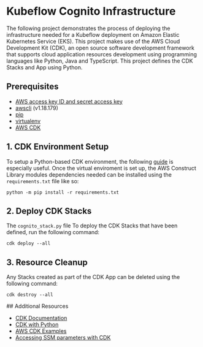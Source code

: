 # Kubeflow Cognito Infrastructure
The following project demonstrates the process of deploying the infrastructure needed for a Kubeflow deployment on Amazon Elastic Kubernetes Service (EKS). This project makes use of the AWS Cloud Development Kit (CDK), an open source software development framework that supports cloud application resources development using programming languages like Python, Java and TypeScript. This project defines the CDK Stacks and App using Python.

## Prerequisites
- [AWS access key ID and secret access key](https://docs.aws.amazon.com/IAM/latest/UserGuide/getting-started_create-delegated-user.html)
- [awscli](https://docs.aws.amazon.com/cli/latest/userguide/cli-chap-install.html) (v1.18.179)
- [pip](https://pip.pypa.io/en/stable/installing/)
- [virtualenv](https://virtualenv.pypa.io/en/latest/installation.html#via-pip)
- [AWS CDK](https://docs.aws.amazon.com/cdk/latest/guide/work-with.html#work-with-prerequisites)

## 1. CDK Environment Setup
To setup a Python-based CDK environment, the following [guide](https://docs.aws.amazon.com/cdk/latest/guide/work-with-cdk-python.html) is especially useful. Once the virtual enviroment is set up, the AWS Construct Library modules dependencies needed can be installed using the `requirements.txt` file like so:
```
python -m pip install -r requirements.txt
```

## 2. Deploy CDK Stacks
The `cognito_stack.py` file 
To deploy the CDK Stacks that have been defined, run the following command:
```
cdk deploy --all
```

## 3. Resource Cleanup
Any Stacks created as part of the CDK App can be deleted using the following command:
```
cdk destroy --all
```

## Additional Resources
- [CDK Documentation](https://docs.aws.amazon.com/cdk/api/latest/typescript/api/index.html)
- [CDK with Python](https://docs.aws.amazon.com/cdk/latest/guide/work-with-cdk-python.html)
- [AWS CDK Examples](https://github.com/aws-samples/aws-cdk-examples)
- [Accessing SSM parameters with CDK](https://docs.aws.amazon.com/cdk/latest/guide/get_ssm_value.html)